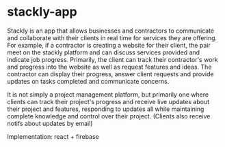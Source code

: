 # stackly-app


Stackly is an app that allows businesses and contractors to communicate and collaborate with their clients in real time for services they are offering. 
For example, if a contractor is creating a website for their client, the pair meet on the stackly platform and can discuss services provided and indicate job progress. Primarily, the client can track their contractor's work and progress into the website as well as request features and ideas. The contractor can display their progress, answer client requests and provide updates on tasks completed and communicate concerns. 

It is not simply a project management platform, but primarily one where clients can track their project's progress and receive live updates about their project and features, responding to updates all while maintaining complete knowledge and control over their project. (Clients also receive notifs about updates by email)

Implementation: react + firebase



